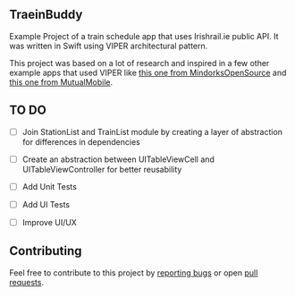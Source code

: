 ## TraeinBuddy

Example Project of a train schedule app that uses Irishrail.ie public API.
It was written in Swift using VIPER architectural pattern.

This project was based on a lot of research and inspired in a few other example apps that used VIPER like [this one from MindorksOpenSource](https://github.com/MindorksOpenSource/iOS-Viper-Architecture) and [this one from MutualMobile](https://github.com/mutualmobile/VIPER-SWIFT).

## TO DO
- [ ] Join StationList and TrainList module by creating a layer of abstraction for differences in dependencies
- [ ] Create an abstraction between UITableViewCell and UITableViewController for better reusability
- [ ] Add Unit Tests
- [ ] Add UI Tests
- [ ] Improve UI/UX


## Contributing
Feel free to contribute to this project by [reporting bugs](https://github.com/aiFigueiredo/TraeinBuddy/issues) or open [pull requests](https://github.com/aiFigueiredo/TraeinBuddy/pulls).
